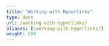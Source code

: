 ```yaml
---
title: "Working with Hyperlinks"
type: docs
url: /working-with-hyperlinks/
aliases: [/working-with-hyperlinks/]
weight: 200
---
```



